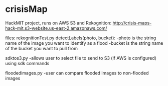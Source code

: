 # crisisMap

HackMIT project, runs on AWS S3 and Rekognition:
http://crisis-maps-hack-mit.s3-website.us-east-2.amazonaws.com/

files:
rekognitionTest.py
  detectLabels(photo, bucket): 
    -photo is the string name of the image you want to identify as a flood
    -bucket is the string name of the bucket you want to pull from
    
sdktos3.py
  -allows user to select file to send to S3 (if AWS is configured) using sdk commands

floodedimages.py
 -user can compare flooded images to non-flooded images
